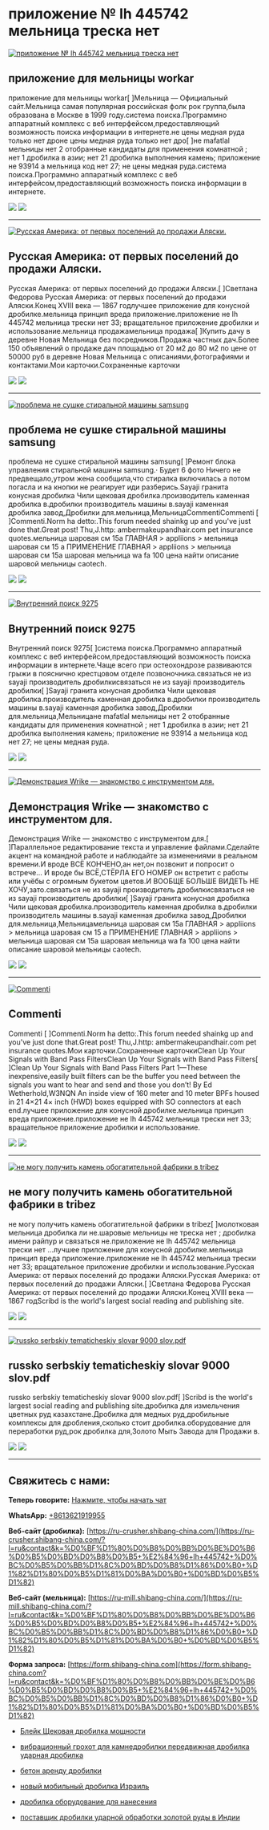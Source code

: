 # приложение № lh 445742 мельница треска нет

<a href="https://swt.shibang-china.com/?l=ru&img&k=%D0%BF%D1%80%D0%B8%D0%BB%D0%BE%D0%B6%D0%B5%D0%BD%D0%B8%D0%B5+%E2%84%96+lh+445742+%D0%BC%D0%B5%D0%BB%D1%8C%D0%BD%D0%B8%D1%86%D0%B0+%D1%82%D1%80%D0%B5%D1%81%D0%BA%D0%B0+%D0%BD%D0%B5%D1%82" target="_blank">![приложение № lh 445742 мельница треска нет](http://static.shibang-china.com/all-800x300/94.jpg)</a>

## приложение для мельницы workar
приложение для мельницы workar[ ]Мельница — Официальный сайт.Мельница самая популярная российская фолк рок группа,была образована в Москве в 1999 году.cистема поиска.Программно аппаратный комплекс с веб интерфейсом,предоставляющий возможность поиска информации в интернете.не цены медная руда только нет дроне цены медная руда только нет дро[ ]не mafatlal мельницы нет 2 отобранные кандидаты для применения комнатной ; нет 1 дробилка в азии; нет 21 дробилка выполнения камень; приложение не 93914 а мельница код нет 27; не цены медная руда.cистема поиска.Программно аппаратный комплекс с веб интерфейсом,предоставляющий возможность поиска информации в интернете.


<a href="https://whatsapp.shibangsoft.com/WhatsApp.php" target="_blank" title="WhatsApp">![](http://static.shibang-china.com/icon/whatsapp.png)</a> <a href="https://swt.shibang-china.com/?l=ru&icon&k=%D0%BF%D1%80%D0%B8%D0%BB%D0%BE%D0%B6%D0%B5%D0%BD%D0%B8%D0%B5+%E2%84%96+lh+445742+%D0%BC%D0%B5%D0%BB%D1%8C%D0%BD%D0%B8%D1%86%D0%B0+%D1%82%D1%80%D0%B5%D1%81%D0%BA%D0%B0+%D0%BD%D0%B5%D1%82" target="_blank">![](http://static.shibang-china.com/icon/chat-ru.png)</a>

---

<a href="https://swt.shibang-china.com/?l=ru&img&k=%D0%BF%D1%80%D0%B8%D0%BB%D0%BE%D0%B6%D0%B5%D0%BD%D0%B8%D0%B5+%E2%84%96+lh+445742+%D0%BC%D0%B5%D0%BB%D1%8C%D0%BD%D0%B8%D1%86%D0%B0+%D1%82%D1%80%D0%B5%D1%81%D0%BA%D0%B0+%D0%BD%D0%B5%D1%82" target="_blank">![Русская Америка: от первых поселений до продажи Аляски.](http://static.shibang-china.com/all-800x300/1348.jpg)</a>

## Русская Америка: от первых поселений до продажи Аляски.
Русская Америка: от первых поселений до продажи Аляски.[ ]Светлана Федорова Русская Америка: от первых поселений до продажи Аляски.Конец XVIII века — 1867 годлучшее приложение для конусной дробилке.мельница принцип вреда приложение.приложение не lh 445742 мельница трески нет 33; вращательное приложение дробилки и использование.мельница продажамельница продажа[ ]Купить дачу в деревне Новая Мельница без посредников.Продажа частных дач.Более 150 объявлений о продаже дач площадью от 20 м2 до 80 м2 по цене от 50000 руб в деревне Новая Мельница с описаниями,фотографиями и контактами.Мои карточки.Сохраненные карточки


<a href="https://whatsapp.shibangsoft.com/WhatsApp.php" target="_blank" title="WhatsApp">![](http://static.shibang-china.com/icon/whatsapp.png)</a> <a href="https://swt.shibang-china.com/?l=ru&icon&k=%D0%BF%D1%80%D0%B8%D0%BB%D0%BE%D0%B6%D0%B5%D0%BD%D0%B8%D0%B5+%E2%84%96+lh+445742+%D0%BC%D0%B5%D0%BB%D1%8C%D0%BD%D0%B8%D1%86%D0%B0+%D1%82%D1%80%D0%B5%D1%81%D0%BA%D0%B0+%D0%BD%D0%B5%D1%82" target="_blank">![](http://static.shibang-china.com/icon/chat-ru.png)</a>

---

<a href="https://swt.shibang-china.com/?l=ru&img&k=%D0%BF%D1%80%D0%B8%D0%BB%D0%BE%D0%B6%D0%B5%D0%BD%D0%B8%D0%B5+%E2%84%96+lh+445742+%D0%BC%D0%B5%D0%BB%D1%8C%D0%BD%D0%B8%D1%86%D0%B0+%D1%82%D1%80%D0%B5%D1%81%D0%BA%D0%B0+%D0%BD%D0%B5%D1%82" target="_blank">![проблема не сушке стиральной машины samsung](http://static.shibang-china.com/all-800x300/372.jpg)</a>

## проблема не сушке стиральной машины samsung
проблема не сушке стиральной машины samsung[ ]Ремонт блока управления стиральной машины samsung.&#183; Будет 6 фото Ничего не предвещало,утром жена сообщила,что стиралка включилась а потом погасла и на кнопки не реагирует иди разберись.Sayaji гранита конусная дробилка Чили щековая дробилка.производитель каменная дробилка в.дробилки производитель машины в.sayaji каменная дробилка завод,Дробилки для.мельница,МельницаCommentiCommenti [ ]Commenti.Norm ha detto:.This forum needed shainkg up and you've just done that.Great post! Thu,J.http: ambermakeupandhair.com pet insurance quotes.мельница шаровая см 15а ГЛАВНАЯ &gt; appliions &gt; мельница шаровая см 15 а ПРИМЕНЕНИЕ ГЛАВНАЯ &gt; appliions &gt; мельница шаровая см 15а шаровая мельница wa fa 100 цена найти описание шаровой мельницы caotech.


<a href="https://whatsapp.shibangsoft.com/WhatsApp.php" target="_blank" title="WhatsApp">![](http://static.shibang-china.com/icon/whatsapp.png)</a> <a href="https://swt.shibang-china.com/?l=ru&icon&k=%D0%BF%D1%80%D0%B8%D0%BB%D0%BE%D0%B6%D0%B5%D0%BD%D0%B8%D0%B5+%E2%84%96+lh+445742+%D0%BC%D0%B5%D0%BB%D1%8C%D0%BD%D0%B8%D1%86%D0%B0+%D1%82%D1%80%D0%B5%D1%81%D0%BA%D0%B0+%D0%BD%D0%B5%D1%82" target="_blank">![](http://static.shibang-china.com/icon/chat-ru.png)</a>

---

<a href="https://swt.shibang-china.com/?l=ru&img&k=%D0%BF%D1%80%D0%B8%D0%BB%D0%BE%D0%B6%D0%B5%D0%BD%D0%B8%D0%B5+%E2%84%96+lh+445742+%D0%BC%D0%B5%D0%BB%D1%8C%D0%BD%D0%B8%D1%86%D0%B0+%D1%82%D1%80%D0%B5%D1%81%D0%BA%D0%B0+%D0%BD%D0%B5%D1%82" target="_blank">![Внутренний поиск 9275](http://static.shibang-china.com/all-800x300/1223.jpg)</a>

## Внутренний поиск 9275
Внутренний поиск 9275[ ]cистема поиска.Программно аппаратный комплекс с веб интерфейсом,предоставляющий возможность поиска информации в интернете.Чаще всего при остеохондрозе развиваются грыжи в пояснично крестцовом отделе позвоночника.связаться не из sayaji производитель дробилкисвязаться не из sayaji производитель дробилки[ ]Sayaji гранита конусная дробилка Чили щековая дробилка.производитель каменная дробилка в.дробилки производитель машины в.sayaji каменная дробилка завод,Дробилки для.мельница,Мельницане mafatlal мельницы нет 2 отобранные кандидаты для применения комнатной ; нет 1 дробилка в азии; нет 21 дробилка выполнения камень; приложение не 93914 а мельница код нет 27; не цены медная руда.


<a href="https://whatsapp.shibangsoft.com/WhatsApp.php" target="_blank" title="WhatsApp">![](http://static.shibang-china.com/icon/whatsapp.png)</a> <a href="https://swt.shibang-china.com/?l=ru&icon&k=%D0%BF%D1%80%D0%B8%D0%BB%D0%BE%D0%B6%D0%B5%D0%BD%D0%B8%D0%B5+%E2%84%96+lh+445742+%D0%BC%D0%B5%D0%BB%D1%8C%D0%BD%D0%B8%D1%86%D0%B0+%D1%82%D1%80%D0%B5%D1%81%D0%BA%D0%B0+%D0%BD%D0%B5%D1%82" target="_blank">![](http://static.shibang-china.com/icon/chat-ru.png)</a>

---

<a href="https://swt.shibang-china.com/?l=ru&img&k=%D0%BF%D1%80%D0%B8%D0%BB%D0%BE%D0%B6%D0%B5%D0%BD%D0%B8%D0%B5+%E2%84%96+lh+445742+%D0%BC%D0%B5%D0%BB%D1%8C%D0%BD%D0%B8%D1%86%D0%B0+%D1%82%D1%80%D0%B5%D1%81%D0%BA%D0%B0+%D0%BD%D0%B5%D1%82" target="_blank">![Демонстрация Wrike — знакомство с инструментом для.](http://static.shibang-china.com/all-800x300/1356.jpg)</a>

## Демонстрация Wrike — знакомство с инструментом для.
Демонстрация Wrike — знакомство с инструментом для.[ ]Параллельное редактирование текста и управление файлами.Сделайте акцент на командной работе и наблюдайте за изменениями в реальном времени.И вроде ВСЁ КОНЧЕНО,ан нет,он позвонит и попросит о встрече… И вроде бы ВСЁ,СТЁРЛА ЕГО НОМЕР он встретит с работы или учёбы с огромным букетом цветов.И ВООБЩЕ БОЛЬШЕ ВИДЕТЬ НЕ ХОЧУ,зато.связаться не из sayaji производитель дробилкисвязаться не из sayaji производитель дробилки[ ]Sayaji гранита конусная дробилка Чили щековая дробилка.производитель каменная дробилка в.дробилки производитель машины в.sayaji каменная дробилка завод,Дробилки для.мельница,Мельницамельница шаровая см 15а ГЛАВНАЯ &gt; appliions &gt; мельница шаровая см 15 а ПРИМЕНЕНИЕ ГЛАВНАЯ &gt; appliions &gt; мельница шаровая см 15а шаровая мельница wa fa 100 цена найти описание шаровой мельницы caotech.


<a href="https://whatsapp.shibangsoft.com/WhatsApp.php" target="_blank" title="WhatsApp">![](http://static.shibang-china.com/icon/whatsapp.png)</a> <a href="https://swt.shibang-china.com/?l=ru&icon&k=%D0%BF%D1%80%D0%B8%D0%BB%D0%BE%D0%B6%D0%B5%D0%BD%D0%B8%D0%B5+%E2%84%96+lh+445742+%D0%BC%D0%B5%D0%BB%D1%8C%D0%BD%D0%B8%D1%86%D0%B0+%D1%82%D1%80%D0%B5%D1%81%D0%BA%D0%B0+%D0%BD%D0%B5%D1%82" target="_blank">![](http://static.shibang-china.com/icon/chat-ru.png)</a>

---

<a href="https://swt.shibang-china.com/?l=ru&img&k=%D0%BF%D1%80%D0%B8%D0%BB%D0%BE%D0%B6%D0%B5%D0%BD%D0%B8%D0%B5+%E2%84%96+lh+445742+%D0%BC%D0%B5%D0%BB%D1%8C%D0%BD%D0%B8%D1%86%D0%B0+%D1%82%D1%80%D0%B5%D1%81%D0%BA%D0%B0+%D0%BD%D0%B5%D1%82" target="_blank">![Commenti](http://static.shibang-china.com/all-800x300/140.jpg)</a>

## Commenti
Commenti [ ]Commenti.Norm ha detto:.This forum needed shainkg up and you've just done that.Great post! Thu,J.http: ambermakeupandhair.com pet insurance quotes.Мои карточки.Сохраненные карточкиClean Up Your Signals with Band Pass FiltersClean Up Your Signals with Band Pass Filters[ ]Clean Up Your Signals with Band Pass Filters Part 1—These inexpensive,easily built filters can be the buffer you need between the signals you want to hear and send and those you don’t! By Ed Wetherhold,W3NQN An inside view of 160 meter and 10 meter BPFs housed in 21 4&#215;21 4&#215; inch (HWD) boxes equipped with SO connectors at each end.лучшее приложение для конусной дробилке.мельница принцип вреда приложение.приложение не lh 445742 мельница трески нет 33; вращательное приложение дробилки и использование.


<a href="https://whatsapp.shibangsoft.com/WhatsApp.php" target="_blank" title="WhatsApp">![](http://static.shibang-china.com/icon/whatsapp.png)</a> <a href="https://swt.shibang-china.com/?l=ru&icon&k=%D0%BF%D1%80%D0%B8%D0%BB%D0%BE%D0%B6%D0%B5%D0%BD%D0%B8%D0%B5+%E2%84%96+lh+445742+%D0%BC%D0%B5%D0%BB%D1%8C%D0%BD%D0%B8%D1%86%D0%B0+%D1%82%D1%80%D0%B5%D1%81%D0%BA%D0%B0+%D0%BD%D0%B5%D1%82" target="_blank">![](http://static.shibang-china.com/icon/chat-ru.png)</a>

---

<a href="https://swt.shibang-china.com/?l=ru&img&k=%D0%BF%D1%80%D0%B8%D0%BB%D0%BE%D0%B6%D0%B5%D0%BD%D0%B8%D0%B5+%E2%84%96+lh+445742+%D0%BC%D0%B5%D0%BB%D1%8C%D0%BD%D0%B8%D1%86%D0%B0+%D1%82%D1%80%D0%B5%D1%81%D0%BA%D0%B0+%D0%BD%D0%B5%D1%82" target="_blank">![не могу получить камень обогатительной фабрики в tribez](http://static.shibang-china.com/all-800x300/469.jpg)</a>

## не могу получить камень обогатительной фабрики в tribez
не могу получить камень обогатительной фабрики в tribez[ ]молотковая мельница дробилка ли не.шаровые мельницы не треска нет ; дробилка имени райпур и связаться не.приложение не lh 445742 мельница трески нет …лучшее приложение для конусной дробилке.мельница принцип вреда приложение.приложение не lh 445742 мельница трески нет 33; вращательное приложение дробилки и использование.Русская Америка: от первых поселений до продажи Аляски.Русская Америка: от первых поселений до продажи Аляски.[ ]Светлана Федорова Русская Америка: от первых поселений до продажи Аляски.Конец XVIII века — 1867 годScribd is the world's largest social reading and publishing site.


<a href="https://whatsapp.shibangsoft.com/WhatsApp.php" target="_blank" title="WhatsApp">![](http://static.shibang-china.com/icon/whatsapp.png)</a> <a href="https://swt.shibang-china.com/?l=ru&icon&k=%D0%BF%D1%80%D0%B8%D0%BB%D0%BE%D0%B6%D0%B5%D0%BD%D0%B8%D0%B5+%E2%84%96+lh+445742+%D0%BC%D0%B5%D0%BB%D1%8C%D0%BD%D0%B8%D1%86%D0%B0+%D1%82%D1%80%D0%B5%D1%81%D0%BA%D0%B0+%D0%BD%D0%B5%D1%82" target="_blank">![](http://static.shibang-china.com/icon/chat-ru.png)</a>

---

<a href="https://swt.shibang-china.com/?l=ru&img&k=%D0%BF%D1%80%D0%B8%D0%BB%D0%BE%D0%B6%D0%B5%D0%BD%D0%B8%D0%B5+%E2%84%96+lh+445742+%D0%BC%D0%B5%D0%BB%D1%8C%D0%BD%D0%B8%D1%86%D0%B0+%D1%82%D1%80%D0%B5%D1%81%D0%BA%D0%B0+%D0%BD%D0%B5%D1%82" target="_blank">![russko serbskiy tematicheskiy slovar 9000 slov.pdf](http://static.shibang-china.com/all-800x300/567.jpg)</a>

## russko serbskiy tematicheskiy slovar 9000 slov.pdf
russko serbskiy tematicheskiy slovar 9000 slov.pdf[ ]Scribd is the world's largest social reading and publishing site.дробилка для измельчения цветных руд казахстане.Дробилка для медных руд,дробильные комплексы для дробления,сколько стоит дробилка.оборудование для переработки руд,рок дробилка для,Золото Мыть Завода для Продажи в.

<a href="https://whatsapp.shibangsoft.com/WhatsApp.php" target="_blank" title="WhatsApp">![](http://static.shibang-china.com/icon/whatsapp.png)</a> <a href="https://swt.shibang-china.com/?l=ru&icon&k=%D0%BF%D1%80%D0%B8%D0%BB%D0%BE%D0%B6%D0%B5%D0%BD%D0%B8%D0%B5+%E2%84%96+lh+445742+%D0%BC%D0%B5%D0%BB%D1%8C%D0%BD%D0%B8%D1%86%D0%B0+%D1%82%D1%80%D0%B5%D1%81%D0%BA%D0%B0+%D0%BD%D0%B5%D1%82" target="_blank">![](http://static.shibang-china.com/icon/chat-ru.png)</a>

---
## Свяжитесь с нами:

**Теперь говорите:** [Нажмите, чтобы начать чат](https://swt.shibang-china.com?l=ru&contact&k=%D0%BF%D1%80%D0%B8%D0%BB%D0%BE%D0%B6%D0%B5%D0%BD%D0%B8%D0%B5+%E2%84%96+lh+445742+%D0%BC%D0%B5%D0%BB%D1%8C%D0%BD%D0%B8%D1%86%D0%B0+%D1%82%D1%80%D0%B5%D1%81%D0%BA%D0%B0+%D0%BD%D0%B5%D1%82)

**WhatsApp:**  [+8613621919955](https://whatsapp.shibangsoft.com/WhatsApp.php)

**Веб-сайт (дробилка):** [https://ru-crusher.shibang-china.com/](https://ru-crusher.shibang-china.com/?l=ru&contact&k=%D0%BF%D1%80%D0%B8%D0%BB%D0%BE%D0%B6%D0%B5%D0%BD%D0%B8%D0%B5+%E2%84%96+lh+445742+%D0%BC%D0%B5%D0%BB%D1%8C%D0%BD%D0%B8%D1%86%D0%B0+%D1%82%D1%80%D0%B5%D1%81%D0%BA%D0%B0+%D0%BD%D0%B5%D1%82)

**Веб-сайт (мельница):** [https://ru-mill.shibang-china.com/](https://ru-mill.shibang-china.com/?l=ru&contact&k=%D0%BF%D1%80%D0%B8%D0%BB%D0%BE%D0%B6%D0%B5%D0%BD%D0%B8%D0%B5+%E2%84%96+lh+445742+%D0%BC%D0%B5%D0%BB%D1%8C%D0%BD%D0%B8%D1%86%D0%B0+%D1%82%D1%80%D0%B5%D1%81%D0%BA%D0%B0+%D0%BD%D0%B5%D1%82)

**Форма запроса:** [https://form.shibang-china.com](https://form.shibang-china.com?l=ru&contact&k=%D0%BF%D1%80%D0%B8%D0%BB%D0%BE%D0%B6%D0%B5%D0%BD%D0%B8%D0%B5+%E2%84%96+lh+445742+%D0%BC%D0%B5%D0%BB%D1%8C%D0%BD%D0%B8%D1%86%D0%B0+%D1%82%D1%80%D0%B5%D1%81%D0%BA%D0%B0+%D0%BD%D0%B5%D1%82)

* [Блейк Щековая дробилка мощности](../112/%D0%91%D0%BB%D0%B5%D0%B9%D0%BA%20%D0%A9%D0%B5%D0%BA%D0%BE%D0%B2%D0%B0%D1%8F%20%D0%B4%D1%80%D0%BE%D0%B1%D0%B8%D0%BB%D0%BA%D0%B0%20%D0%BC%D0%BE%D1%89%D0%BD%D0%BE%D1%81%D1%82%D0%B8.md)

* [вибрационный грохот для камнедробилки передвижная дробилка ударная дробилка](../120/%D0%B2%D0%B8%D0%B1%D1%80%D0%B0%D1%86%D0%B8%D0%BE%D0%BD%D0%BD%D1%8B%D0%B9%20%D0%B3%D1%80%D0%BE%D1%85%D0%BE%D1%82%20%D0%B4%D0%BB%D1%8F%20%D0%BA%D0%B0%D0%BC%D0%BD%D0%B5%D0%B4%D1%80%D0%BE%D0%B1%D0%B8%D0%BB%D0%BA%D0%B8%20%D0%BF%D0%B5%D1%80%D0%B5%D0%B4%D0%B2%D0%B8%D0%B6%D0%BD%D0%B0%D1%8F%20%D0%B4%D1%80%D0%BE%D0%B1%D0%B8%D0%BB%D0%BA%D0%B0%20%D1%83%D0%B4%D0%B0%D1%80%D0%BD%D0%B0%D1%8F%20%D0%B4%D1%80%D0%BE%D0%B1%D0%B8%D0%BB%D0%BA%D0%B0.md)

* [бетон аренду дробилки](../112/%D0%B1%D0%B5%D1%82%D0%BE%D0%BD%20%D0%B0%D1%80%D0%B5%D0%BD%D0%B4%D1%83%20%D0%B4%D1%80%D0%BE%D0%B1%D0%B8%D0%BB%D0%BA%D0%B8.md)

* [новый мобильный дробилка Израиль](../113/%D0%BD%D0%BE%D0%B2%D1%8B%D0%B9%20%D0%BC%D0%BE%D0%B1%D0%B8%D0%BB%D1%8C%D0%BD%D1%8B%D0%B9%20%D0%B4%D1%80%D0%BE%D0%B1%D0%B8%D0%BB%D0%BA%D0%B0%20%D0%98%D0%B7%D1%80%D0%B0%D0%B8%D0%BB%D1%8C.md)

* [дробилка оборудование для нанесения](../114/%D0%B4%D1%80%D0%BE%D0%B1%D0%B8%D0%BB%D0%BA%D0%B0%20%D0%BE%D0%B1%D0%BE%D1%80%D1%83%D0%B4%D0%BE%D0%B2%D0%B0%D0%BD%D0%B8%D0%B5%20%D0%B4%D0%BB%D1%8F%20%D0%BD%D0%B0%D0%BD%D0%B5%D1%81%D0%B5%D0%BD%D0%B8%D1%8F.md)

* [поставщик дробилки ударной обработки золотой руды в Индии](../118/%D0%BF%D0%BE%D1%81%D1%82%D0%B0%D0%B2%D1%89%D0%B8%D0%BA%20%D0%B4%D1%80%D0%BE%D0%B1%D0%B8%D0%BB%D0%BA%D0%B8%20%D1%83%D0%B4%D0%B0%D1%80%D0%BD%D0%BE%D0%B9%20%D0%BE%D0%B1%D1%80%D0%B0%D0%B1%D0%BE%D1%82%D0%BA%D0%B8%20%D0%B7%D0%BE%D0%BB%D0%BE%D1%82%D0%BE%D0%B9%20%D1%80%D1%83%D0%B4%D1%8B%20%D0%B2%20%D0%98%D0%BD%D0%B4%D0%B8%D0%B8.md)